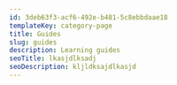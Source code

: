 ```yaml
---
id: 3deb63f3-acf6-492e-b481-5c8ebbdaae18
templateKey: category-page
title: Guides
slug: guides
description: Learning guides
seoTitle: lkasjdlksadj
seoDescription: kljldksajdlkasjd
---
```

